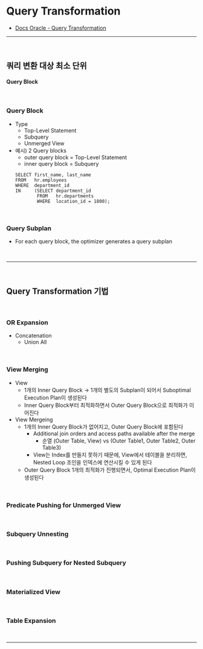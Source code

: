 # Query Transformation
> 
* [Docs Oracle - Query Transformation](https://docs.oracle.com/en/database/oracle/oracle-database/23/tgsql/query-transformations.html#GUID-B2914447-CD6D-411C-8467-6E10E78F3DE0)

<hr>
<br>

## 쿼리 변환 대상 최소 단위
#### Query Block

<br>

### Query Block
* Type
  * Top-Level Statement
  * Subquery
  * Unmerged View
* 예시) 2 Query blocks
  * outer query block = Top-Level Statement
  * inner query block = Subquery
  ```
  SELECT first_name, last_name
  FROM   hr.employees
  WHERE  department_id 
  IN     (SELECT department_id 
          FROM   hr.departments 
          WHERE  location_id = 1800);
  ```

<br>

### Query Subplan
* For each query block, the optimizer generates a query subplan


<br>
<hr>
<br>

## Query Transformation 기법
#### 

<br>

### OR Expansion
* Concatenation
  * Union All

<br>

### View Merging
* View
  * 1개의 Inner Query Block -> 1개의 별도의 Subplan이 되어서 Suboptimal Execution Plan이 생성된다
  * Inner Query Block부터 최적화하면서 Outer Query Block으로 최적화가 이어진다
* View Mergeing
  * 1개의 Inner Query Block가 없어지고, Outer Query Block에 포함된다
    * Additional join orders and access paths available after the merge
      * 순열 (Outer Table, View) vs (Outer Table1, Outer Table2, Outer Table3)
    * View는 Index를 만들지 못하기 때문에, View에서 테이블을 분리하면, Nested Loop 조인을 인덱스에 연산시킬 수 있게 된다
  * Outer Query Block 1개의 최적화가 진행되면서, Optimal Execution Plan이 생성된다

<br>

### Predicate Pushing for Unmerged View

<br>

### Subquery Unnesting

<br>

### Pushing Subquery for Nested Subquery

<br>

### Materialized View

<br>

### Table Expansion


<br>
<hr>
<br>
